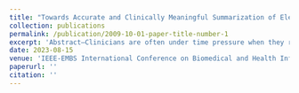 ```yaml
---
title: "Towards Accurate and Clinically Meaningful Summarization of Electronic Health Record Notes: A Guided Approach"
collection: publications
permalink: /publication/2009-10-01-paper-title-number-1
excerpt: 'Abstract—Clinicians are often under time pressure when they review patients’ electronic health records (EHR), therefore, there are great benefits to providing clinicians high-quality summa- rizations of patients’ EHR. However, existing summarization algorithms fall short in certain key aspects, such as focusing on pertinent information that is clinically significant, and adhering to a structured template that aligns with the formats clinicians are accustomed to. In this paper, we present a novel approach to summarize EHR notes using a guided summarization model. Our model integrates a structured template developed with a clinical domain expert, a Named Entity Recognition (NER) model and sentence classification model for guidance extraction, and a fact-checking metric for evaluating the generated summaries. We trained our model on a large de-identified EHR dataset. The results demonstrate that our guidance, which includes Chief Complaint (CC), NER, guidance from the History of Present Illness (HPI) section, and guidance from the Medical Decision Making (MDM) section, can significantly improve the performance of the models in generating accurate and clinically meaningful summaries. The Gsum (CNN) model with all the guidance aforementioned achieved the highest F1 score of 46.4, demonstrating the effectiveness of introducing precise and in- formative guidance to models from the general domain when the training data on the clinical domain is prohibitively sensitive and expensive. This work contributes to the ongoing efforts to automate the summarization of EHR notes, with the ultimate goal of improving healthcare delivery and patient outcomes.'
date: 2023-08-15
venue: 'IEEE-EMBS International Conference on Biomedical and Health Informatics (BHI’23)'
paperurl: ''
citation: ''
---
```

<!-- This paper is about the number 1. The number 2 is left for future work. -->

<!-- [Download paper here](https://www.nature.com/articles/s41598-022-15341-0) -->

<!-- Recommended citation: Your Name, You. (2009). "Paper Title Number 1." <i>Journal 1</i>. 1(1). -->